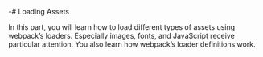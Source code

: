 -# Loading Assets

In this part, you will learn how to load different types of assets using webpack’s loaders. Especially images, fonts, and JavaScript receive particular attention. You also learn how webpack’s loader definitions work.
